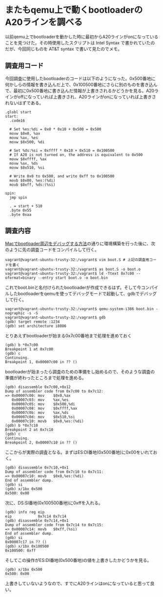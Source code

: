 # またもqemu上で動くbootloaderのA20ラインを調べる

以前qemu上でbootloaderを動かした時に最初からA20ラインがonになっていることを見つけた。その時使用したスクリプトは Intel Syntax で書かれていたのだが、今回同じものを AT&T syntax で書いて見たのでメモ。

## 調査用コード

今回調査に使用したbootloaderのコードは以下のようになった。0x500番地に何かしらの情報を書き込んだ上で、0x100500番地にさらに別のものを書き込んで、最初に0x500番地に書き込んだ情報が上書きされるかどうかを見る。A20ラインがoffになっていれば上書きされ、A20ラインがonになっていれば上書きされないはずである。

```
.globl start
start:
  .code16

  # Set %es:%di = 0x0 * 0x10 + 0x500 = 0x500
  movw $0x0, %ax
  movw %ax, %es
  movw $0x500, %di

  # Set %ds:%si = 0xffff * 0x10 + 0x510 = 0x100500
  # If A20 is not turned on, the address is equivalent to 0x500
  movw $0xffff, %ax
  movw %ax, %ds
  movw $0x510, %si

  # Write 0x0 to 0x500, and write 0xff to 0x100500
  movb $0x00, %es:(%di)
  movb $0xff, %ds:(%si)

spin:
  jmp spin

  . = start + 510
  .byte 0x55
  .byte 0xaa
```

## 調査内容

[Macでbootloader周辺をデバッグする方法](../build/debug-bootloader-on-mac.html)の通りに環境構築を行った後に、次のように先の調査コードをコンパイルして行く。

```
vagrant@vagrant-ubuntu-trusty-32:/vagrant$ vim boot.S # 上記の調査用コードを書く
vagrant@vagrant-ubuntu-trusty-32:/vagrant$ as boot.S -o boot.o
vagrant@vagrant-ubuntu-trusty-32:/vagrant$ ld -Ttext 0x7c00 --oformat=binary --entry start boot.o -o boot.bin
```

これでboot.binと名付けられたbootloaderが作成できるはず。そして今コンパイルしたbootloaderをqemuを使ってデバッグモードで起動して、gdbでデバッグして行く。

```
vagrant@vagrant-ubuntu-trusty-32:/vagrant$ qemu-system-i386 boot.bin -nographic -s -S
vagrant@vagrant-ubuntu-trusty-32:/vagrant$ gdb
(gdb) target remote :1234
(gdb) set architecture i8086
```

とりあえずbootloaderが始まる0x7c00番地まで処理を進めておく

```
(gdb) b *0x7c00
Breakpoint 1 at 0x7c00
(gdb) c
Continuing.
Breakpoint 1, 0x00007c00 in ?? ()
```

bootloaderが始まったら調査のための準備をし始めるので、そのような調査の準備が終わったところまで処理を進める。

```
(gdb) disassemble 0x7c00,+0x12
Dump of assembler code from 0x7c00 to 0x7c12:
=> 0x00007c00: mov    $0x0,%ax
   0x00007c03: mov    %ax,%es
   0x00007c05: mov    $0x500,%di
   0x00007c08: mov    $0xffff,%ax
   0x00007c0b: mov    %ax,%ds
   0x00007c0d: mov    $0x510,%si
   0x00007c10: movb   $0x0,%es:(%di)
(gdb) b *0x7c10
Breakpoint 2 at 0x7c10
(gdb) c
Continuing.
Breakpoint 2, 0x00007c10 in ?? ()
```

ここからが実際の調査となる。まずはES:DI番地(0x500番地)に0x00をいれておく。

```
(gdb) disassemble 0x7c10,+0x1
Dump of assembler code from 0x7c10 to 0x7c11:
=> 0x00007c10: movb   $0x0,%es:(%di)
End of assembler dump.
(gdb) si
(gdb) x/1bx 0x500
0x500: 0x00
```

次に、DS:SI番地(0x100500番地)に0xffを入れる。

```
(gdb) info reg eip
eip            0x7c14 0x7c14
(gdb) disassemble 0x7c14,+0x1
Dump of assembler code from 0x7c14 to 0x7c15:
=> 0x00007c14: movb   $0xff,(%si)
End of assembler dump.
(gdb) si
0x00007c17 in ?? ()
(gdb) x/1bx 0x100500
0x100500: 0xff
```

そしてこの操作がES:DI番地(0x500番地)の値を上書きしたかどうかを見る。

```
(gdb) x/1bx 0x500
0x500: 0x00
```

上書きしていないようなので、すでにA20ラインはonになっていると思って良い。
